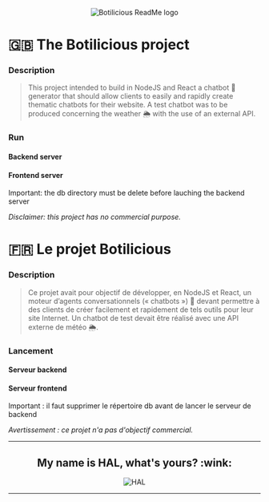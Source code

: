 <p align="center"><img src="https://s26.postimg.cc/ezpatu2y1/botiliciouslogo200.png" alt="Botilicious ReadMe logo")</p>

# 🇬🇧 The Botilicious project

### Description
> This project intended to build in NodeJS and React a chatbot 🤖 generator that should allow clients to easily and rapidly create thematic chatbots for their website.
A test chatbot was to be produced concerning the weather 🌦️ with the use of an external API.

### Run

#### Backend server
#### Frontend server

Important: the db directory must be delete before lauching the backend server

*Disclaimer: this project has no commercial purpose.*

# 🇫🇷 Le projet Botilicious

### Description
> Ce projet avait pour objectif de développer, en NodeJS et React, un moteur d’agents conversationnels (« chatbots ») 🤖 devant permettre à des clients de créer facilement et rapidement de tels outils pour leur site Internet.
Un chatbot de test  devait être réalisé avec une API externe de météo 🌦️.

### Lancement

#### Serveur backend
#### Serveur frontend

Important : il faut supprimer le répertoire db avant de lancer le serveur de backend

*Avertissement : ce projet n'a pas d'objectif commercial.*

___

<h2 align="center">My name is HAL, what's yours? :wink:</h2>
<p align="center"><img src="https://media.giphy.com/media/11XWQAetk8DqLK/giphy.gif" alt="HAL"/></p>
  
---
